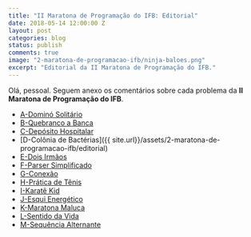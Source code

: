 ```yaml
---
title: "II Maratona de Programação do IFB: Editorial"
date: 2018-05-14 12:00:00 Z
layout: post
categories: blog
status: publish
comments: true
image: "2-maratona-de-programacao-ifb/ninja-baloes.png"
excerpt: "Editorial da II Maratona de Programação do IFB."
---
```


Olá, pessoal.
Seguem anexo os comentários sobre cada problema da **II Maratona de Programação do IFB**.

* [A-Dominó Solitário]()
* [B-Quebranco a Banca]()
* [C-Depósito Hospitalar]()
* [D-Colônia de Bactérias]({{ site.url}}/assets/2-maratona-de-programacao-ifb/editorial)
* [E-Dois Irmãos]()
* [F-Parser Simplificado]()
* [G-Conexão]()
* [H-Prática de Tênis]()
* [I-Karatê Kid]()
* [J-Esqui Energético]()
* [K-Maratona Maluca]()
* [L-Sentido da Vida]()
* [M-Sequência Alternante]()